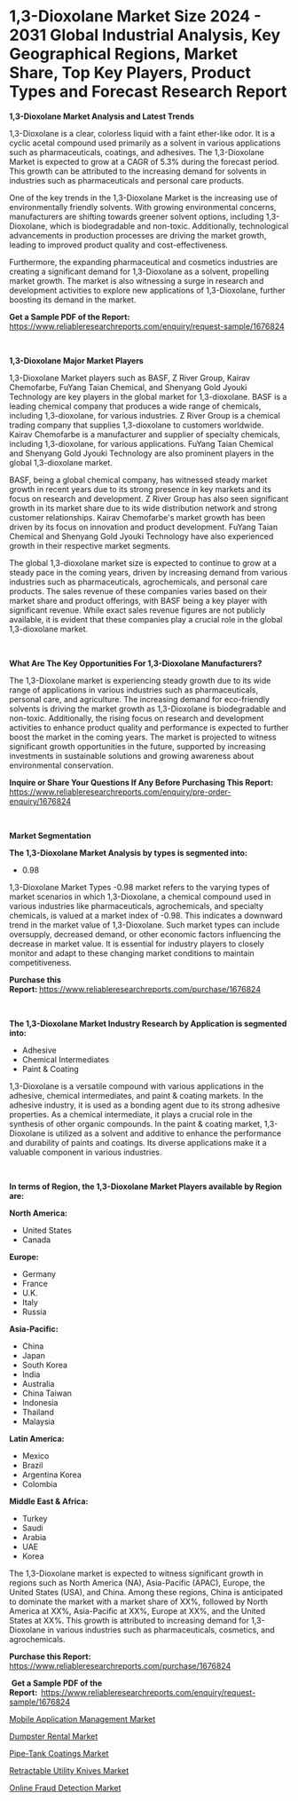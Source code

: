 <p><h1>1,3-Dioxolane Market Size 2024 - 2031 Global Industrial Analysis, Key Geographical Regions, Market Share, Top Key Players, Product Types and Forecast Research Report</h1></p><p><strong>1,3-Dioxolane Market Analysis and Latest Trends</strong></p>
<p><p>1,3-Dioxolane is a clear, colorless liquid with a faint ether-like odor. It is a cyclic acetal compound used primarily as a solvent in various applications such as pharmaceuticals, coatings, and adhesives. The 1,3-Dioxolane Market is expected to grow at a CAGR of 5.3% during the forecast period. This growth can be attributed to the increasing demand for solvents in industries such as pharmaceuticals and personal care products. </p><p>One of the key trends in the 1,3-Dioxolane Market is the increasing use of environmentally friendly solvents. With growing environmental concerns, manufacturers are shifting towards greener solvent options, including 1,3-Dioxolane, which is biodegradable and non-toxic. Additionally, technological advancements in production processes are driving the market growth, leading to improved product quality and cost-effectiveness.</p><p>Furthermore, the expanding pharmaceutical and cosmetics industries are creating a significant demand for 1,3-Dioxolane as a solvent, propelling market growth. The market is also witnessing a surge in research and development activities to explore new applications of 1,3-Dioxolane, further boosting its demand in the market.</p></p>
<p><strong>Get a Sample PDF of the Report:&nbsp;</strong> <a href="https://www.reliableresearchreports.com/enquiry/request-sample/1676824">https://www.reliableresearchreports.com/enquiry/request-sample/1676824</a></p>
<p>&nbsp;</p>
<p><strong>1,3-Dioxolane Major Market Players</strong></p>
<p><p>1,3-Dioxolane Market players such as BASF, Z River Group, Kairav Chemofarbe, FuYang Taian Chemical, and Shenyang Gold Jyouki Technology are key players in the global market for 1,3-dioxolane. BASF is a leading chemical company that produces a wide range of chemicals, including 1,3-dioxolane, for various industries. Z River Group is a chemical trading company that supplies 1,3-dioxolane to customers worldwide. Kairav Chemofarbe is a manufacturer and supplier of specialty chemicals, including 1,3-dioxolane, for various applications. FuYang Taian Chemical and Shenyang Gold Jyouki Technology are also prominent players in the global 1,3-dioxolane market.</p><p>BASF, being a global chemical company, has witnessed steady market growth in recent years due to its strong presence in key markets and its focus on research and development. Z River Group has also seen significant growth in its market share due to its wide distribution network and strong customer relationships. Kairav Chemofarbe's market growth has been driven by its focus on innovation and product development. FuYang Taian Chemical and Shenyang Gold Jyouki Technology have also experienced growth in their respective market segments.</p><p>The global 1,3-dioxolane market size is expected to continue to grow at a steady pace in the coming years, driven by increasing demand from various industries such as pharmaceuticals, agrochemicals, and personal care products. The sales revenue of these companies varies based on their market share and product offerings, with BASF being a key player with significant revenue. While exact sales revenue figures are not publicly available, it is evident that these companies play a crucial role in the global 1,3-dioxolane market.</p></p>
<p>&nbsp;</p>
<p><strong>What Are The Key Opportunities For 1,3-Dioxolane Manufacturers?</strong></p>
<p><p>The 1,3-Dioxolane market is experiencing steady growth due to its wide range of applications in various industries such as pharmaceuticals, personal care, and agriculture. The increasing demand for eco-friendly solvents is driving the market growth as 1,3-Dioxolane is biodegradable and non-toxic. Additionally, the rising focus on research and development activities to enhance product quality and performance is expected to further boost the market in the coming years. The market is projected to witness significant growth opportunities in the future, supported by increasing investments in sustainable solutions and growing awareness about environmental conservation.</p></p>
<p><strong>Inquire or Share Your Questions If Any Before Purchasing This Report:</strong> <a href="https://www.reliableresearchreports.com/enquiry/pre-order-enquiry/1676824">https://www.reliableresearchreports.com/enquiry/pre-order-enquiry/1676824</a></p>
<p>&nbsp;</p>
<p><strong>Market Segmentation</strong></p>
<p><strong>The 1,3-Dioxolane Market Analysis by types is segmented into:</strong></p>
<p><ul><li>0.98</li></ul></p>
<p><p>1,3-Dioxolane Market Types -0.98 market refers to the varying types of market scenarios in which 1,3-Dioxolane, a chemical compound used in various industries like pharmaceuticals, agrochemicals, and specialty chemicals, is valued at a market index of -0.98. This indicates a downward trend in the market value of 1,3-Dioxolane. Such market types can include oversupply, decreased demand, or other economic factors influencing the decrease in market value. It is essential for industry players to closely monitor and adapt to these changing market conditions to maintain competitiveness.</p></p>
<p><strong>Purchase this Report:&nbsp;</strong><a href="https://www.reliableresearchreports.com/purchase/1676824">https://www.reliableresearchreports.com/purchase/1676824</a></p>
<p>&nbsp;</p>
<p><strong>The 1,3-Dioxolane Market Industry Research by Application is segmented into:</strong></p>
<p><ul><li>Adhesive</li><li>Chemical Intermediates</li><li>Paint & Coating</li></ul></p>
<p><p>1,3-Dioxolane is a versatile compound with various applications in the adhesive, chemical intermediates, and paint & coating markets. In the adhesive industry, it is used as a bonding agent due to its strong adhesive properties. As a chemical intermediate, it plays a crucial role in the synthesis of other organic compounds. In the paint & coating market, 1,3-Dioxolane is utilized as a solvent and additive to enhance the performance and durability of paints and coatings. Its diverse applications make it a valuable component in various industries.</p></p>
<p>&nbsp;</p>
<p><strong>In terms of Region, the 1,3-Dioxolane Market Players available by Region are:</strong></p>
<p>
    <p> <strong> North America: </strong>
        <ul>
            <li>United States</li>
            <li>Canada</li>
        </ul>
        </p> 
    <p> <strong> Europe: </strong>
        <ul>
            <li>Germany</li>
            <li>France</li>
            <li>U.K.</li>
            <li>Italy</li>
            <li>Russia</li>
        </ul>
        </p> 
    <p> <strong> Asia-Pacific: </strong>
        <ul>
            <li>China</li>
            <li>Japan</li>
            <li>South Korea</li>
            <li>India</li>
            <li>Australia</li>
            <li>China Taiwan</li>
            <li>Indonesia</li>
            <li>Thailand</li>
            <li>Malaysia</li>
        </ul>
        </p> 
    <p> <strong> Latin America: </strong>
        <ul>
            <li>Mexico</li>
            <li>Brazil</li>
            <li>Argentina Korea</li>
            <li>Colombia</li>
        </ul>
        </p> 
    <p> <strong> Middle East & Africa: </strong>
        <ul>
            <li>Turkey</li>
            <li>Saudi</li>
            <li>Arabia</li>
            <li>UAE</li>
            <li>Korea</li>
        </ul>
    </p>
    </p>
<p><p>The 1,3-Dioxolane market is expected to witness significant growth in regions such as North America (NA), Asia-Pacific (APAC), Europe, the United States (USA), and China. Among these regions, China is anticipated to dominate the market with a market share of XX%, followed by North America at XX%, Asia-Pacific at XX%, Europe at XX%, and the United States at XX%. This growth is attributed to increasing demand for 1,3-Dioxolane in various industries such as pharmaceuticals, cosmetics, and agrochemicals.</p></p>
<p><strong>Purchase this Report: </strong><a href="https://www.reliableresearchreports.com/purchase/1676824">https://www.reliableresearchreports.com/purchase/1676824</a></p>
<p>&nbsp;<strong>Get a Sample PDF of the Report:&nbsp;&nbsp;</strong><a href="https://www.reliableresearchreports.com/enquiry/request-sample/1676824">https://www.reliableresearchreports.com/enquiry/request-sample/1676824</a></p>
<p><strong></strong></p>
<p><p><a href="https://medium.com/@bethelokon998/mobile-application-management-market-size-cagr-trends-2024-2030-ac081eb615c6">Mobile Application Management Market</a></p><p><a href="https://medium.com/@reyeshowell655/dumpster-rental-market-comprehensive-assessment-by-type-application-and-geography-5d5844427ba8">Dumpster Rental Market</a></p><p><a href="https://github.com/lataunyatinikmelvin59ilbd0dv/Market-Research-Report-List-1/blob/main/pipe-tank-coatings-market.md">Pipe-Tank Coatings Market</a></p><p><a href="https://medium.com/@paulmcglynn6456/retractable-utility-knives-market-size-and-market-trends-complete-industry-overview-2024-to-2031-40c4371908ca">Retractable Utility Knives Market</a></p><p><a href="https://medium.com/@bethelokon998/online-fraud-detection-nbsp-market-focuses-on-market-share-size-and-projected-forecast-till-2031-278e26191384">Online Fraud Detection Market</a></p></p>